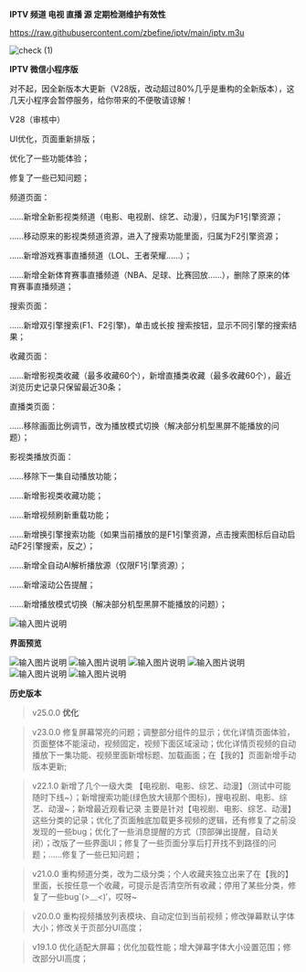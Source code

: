  **IPTV 频道 电视 直播 源 定期检测维护有效性** 



https://raw.githubusercontent.com/zbefine/iptv/main/iptv.m3u



![check (1)](https://user-images.githubusercontent.com/26646520/155706149-8cc26744-d0ce-4cb5-99b9-83cf278f740e.png)



 **IPTV 微信小程序版** 



对不起，因全新版本大更新（V28版，改动超过80%几乎是重构的全新版本），这几天小程序会暂停服务，给你带来的不便敬请谅解！



V28（审核中）



UI优化，页面重新排版；



优化了一些功能体验；



修复了一些已知问题；



频道页面：



......新增全新影视类频道（电影、电视剧、综艺、动漫），归属为F1引擎资源；



......移动原来的影视类频道资源，进入了搜索功能里面，归属为F2引擎资源；



......新增游戏赛事直播频道（LOL、王者荣耀......）；



......新增全新体育赛事直播频道（NBA、足球、比赛回放......），删除了原来的体育赛事直播频道；



搜索页面：



......新增双引擎搜索(F1、F2引擎)，单击或长按 搜索按钮，显示不同引擎的搜索结果；



收藏页面：



......新增影视类收藏（最多收藏60个），新增直播类收藏（最多收藏60个），最近浏览历史记录只保留最近30条；



直播类页面：



......移除画面比例调节，改为播放模式切换（解决部分机型黑屏不能播放的问题）；



影视类播放页面：



......移除下一集自动播放功能；



......新增影视类收藏功能；



......新增视频刷新重载功能；



......新增换引擎搜索功能（如果当前播放的是F1引擎资源，点击搜索图标后自动启动F2引擎搜索，反之）；



......新增全自动AI解析播放源（仅限F1引擎资源）；



......新增滚动公告提醒；



......新增播放模式切换（解决部分机型黑屏不能播放的问题）；








![输入图片说明](https://gitee.com/qingwei248/ds/raw/master/new/chqc.png "chqc.png")



**界面预览**



![输入图片说明](https://gitee.com/qingwei248/ds/raw/master/25/1.png "1.png") 
![输入图片说明](https://gitee.com/qingwei248/ds/raw/master/25/2.png "2.png")
![输入图片说明](https://gitee.com/qingwei248/ds/raw/master/25/3.png "3.png")
![输入图片说明](https://gitee.com/qingwei248/ds/raw/master/25/4.png "4.png")
![输入图片说明](https://gitee.com/qingwei248/ds/raw/master/25/5.png "5.png")
![输入图片说明](https://gitee.com/qingwei248/ds/raw/master/25/6.png "6.png")



**历史版本** 



> v25.0.0 **优化**



> v23.0.0 修复屏幕常亮的问题；调整部分组件的显示；优化详情页面体验，页面整体不能滚动，视频固定，视频下面区域滚动；优化详情页视频的自动播放下一集功能、视频里面新增标题、加载画面；在【我的】页面新增手动 版本更新;



> v22.1.0 新增了几个一级大类 【电视剧、电影、综艺、动漫】（测试中可能随时下线~）；新增搜索功能(绿色放大镜那个图标)，搜电视剧、电影、综艺、动漫~；新增最近观看记录 主要是针对【电视剧、电影、综艺、动漫】这些分类的记录；优化了页面触底加载更多视频的逻辑，还有修复了之前没发现的一些bug；优化了一些消息提醒的方式（顶部弹出提醒，自动关闭）；改版了一些界面UI；修复了一些页面分享后打开找不到路径的问题；......修复了一些已知问题；



> v21.0.0 重构频道分类，改为二级分类；个人收藏夹独立出来了在【我的】里面，长按任意一个收藏，可提示是否清空所有收藏；停用了某些分类，修复了一些bug`(*>﹏<*)′，哎呀~



> v20.0.0 重构视频播放列表模块、自动定位到当前视频；修改弹幕默认字体大小；修改关于页部分UI高度；



> v19.1.0 优化适配大屏幕；优化加载性能；增大弹幕字体大小设置范围；修改部分UI高度；






